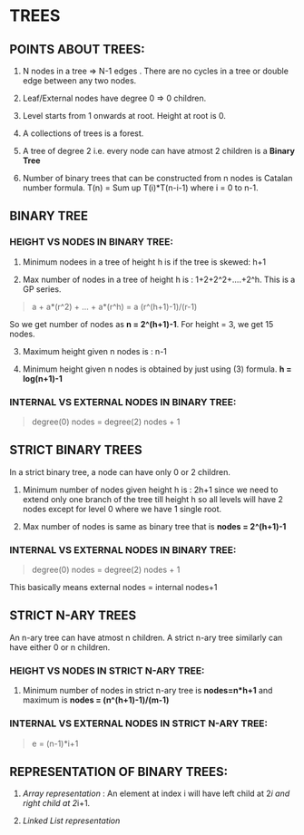 # TREES 

## POINTS ABOUT TREES:
1. N nodes in a tree => N-1 edges . There are no cycles in a tree or double edge between any two nodes.

2. Leaf/External nodes have degree 0 => 0 children.

3. Level starts from 1 onwards at root. Height at root is 0.

4. A collections of trees is a forest.

5. A tree of degree 2 i.e. every node can have atmost 2 children is a **Binary Tree**

6. Number of binary trees that can be constructed from n nodes is Catalan number formula. T(n) = Sum up T(i)*T(n-i-1) where
i = 0 to n-1.

## BINARY TREE

### HEIGHT VS NODES IN BINARY TREE:

1. Minimum nodees in a tree of height h is if the tree is skewed: h+1

2. Max number of nodes in a tree of height h is : 1+2+2^2+....+2^h. This is a GP series.

> a + a*(r^2) + ... + a*(r^h) = a (r^(h+1)-1)/(r-1)

So we get number of nodes as **n = 2^(h+1)-1**. For height = 3, we get 15 nodes. 

3. Maximum height given n nodes is : n-1

4. Minimum height given n nodes is obtained by just using (3) formula. **h = log(n+1)-1**

### INTERNAL VS EXTERNAL NODES IN BINARY TREE:

> degree(0) nodes = degree(2) nodes + 1

## STRICT BINARY TREES

In a strict binary tree, a node can have only 0 or 2 children.

1. Minimum number of nodes given height h is : 2h+1 since we need to extend only one branch of the tree till height h so all levels will have 2 nodes except for level 0 where we have 1 single root.

2. Max number of nodes is same as binary tree that is **nodes = 2^(h+1)-1**

### INTERNAL VS EXTERNAL NODES IN BINARY TREE:

> degree(0) nodes = degree(2) nodes + 1

This basically means external nodes = internal nodes+1

## STRICT N-ARY TREES

An n-ary tree can have atmost n children. A strict n-ary tree similarly can have either 0 or n children.

### HEIGHT VS NODES IN STRICT N-ARY TREE:

1. Minimum number of nodes in strict n-ary tree is **nodes=n*h+1** and maximum is **nodes = (n^(h+1)-1)/(m-1)**

### INTERNAL VS EXTERNAL NODES IN STRICT N-ARY TREE:

> e = (n-1)*i+1

## REPRESENTATION OF BINARY TREES:

1. *Array representation* :  An element at index i will have left child at 2*i and right child at 2*i+1.

2. *Linked List representation*